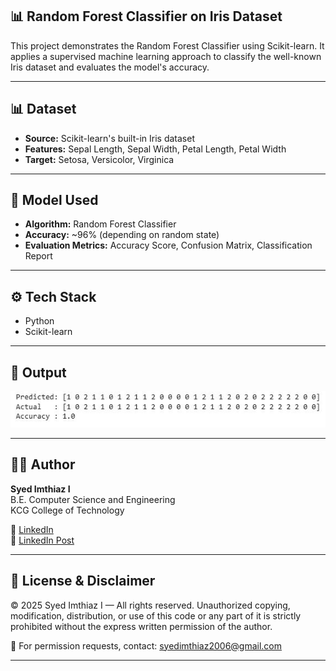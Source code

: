 ## 📊 Random Forest Classifier on Iris Dataset  

This project demonstrates the Random Forest Classifier using Scikit-learn. It applies a supervised machine learning approach to classify the well-known Iris dataset and evaluates the model's accuracy.

---


## 📊 Dataset

- **Source:** Scikit-learn's built-in Iris dataset
- **Features:** Sepal Length, Sepal Width, Petal Length, Petal Width
- **Target:** Setosa, Versicolor, Virginica

---

## 🧠 Model Used

- **Algorithm:** Random Forest Classifier
- **Accuracy:** ~96% (depending on random state)
- **Evaluation Metrics:** Accuracy Score, Confusion Matrix, Classification Report

---

## ⚙️ Tech Stack  
- Python  
- Scikit-learn

---

## 📸 Output  

![Random Forest Classifier Output](https://github.com/Syed-Imthiaz/ml-randomforest-iris/blob/main/Random%20Forest%20Classifier.JPG?raw=true)

---

## 👨‍💻 Author

**Syed Imthiaz I**  
B.E. Computer Science and Engineering  
KCG College of Technology     

🔗 [LinkedIn](https://www.linkedin.com/in/syed-imthiaz-i-7a308b301/)  
🔗 [LinkedIn Post](https://www.linkedin.com/feed/update/urn:li:activity:7353804350357483520/)


---

## 🚫 License & Disclaimer
© 2025 Syed Imthiaz I — All rights reserved.
Unauthorized copying, modification, distribution, or use of this code or any part of it is strictly prohibited without the express written permission of the author.

📩 For permission requests, contact: syedimthiaz2006@gmail.com

---

